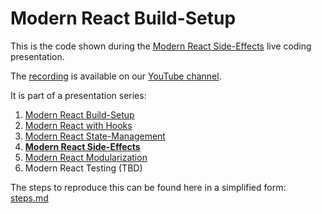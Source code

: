 # Modern React Build-Setup

This is the code shown during the [Modern React Side-Effects](https://www.meetup.com/software-enthusiasts/events/267315351/) live coding presentation.

The [recording](https://www.youtube.com/watch?v=voATJ_7ak_s) is available on our [YouTube channel](https://www.youtube.com/channel/UCUzXSmEvF3VEf_TV9q6oAhw).

It is part of a presentation series:
1. [Modern React Build-Setup](https://github.com/jambit/modern-react/tree/01-build-setup)
2. [Modern React with Hooks](https://github.com/jambit/modern-react/tree/02-hooks)
3. [Modern React State-Management](https://github.com/jambit/modern-react/tree/03-state-management)
4. **[Modern React Side-Effects](https://github.com/jambit/modern-react/tree/04-side-effects)**
5. [Modern React Modularization](https://github.com/jambit/modern-react/tree/05-modularization)
6. Modern React Testing (TBD)

The steps to reproduce this can be found here in a simplified form: [steps.md](./steps.md)
